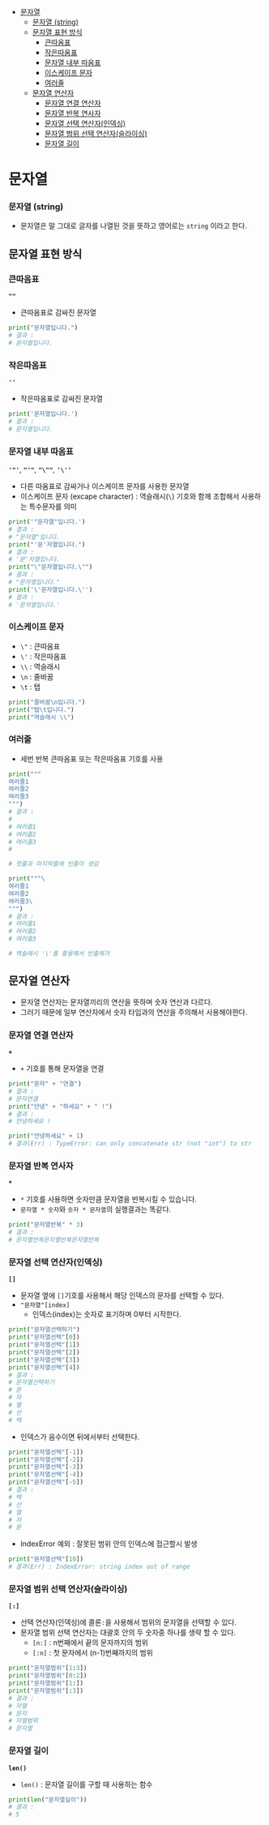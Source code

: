 - [문자열](#문자열)
    - [문자열 (string)](#문자열-string)
  - [문자열 표현 방식](#문자열-표현-방식)
    - [큰따옴표](#큰따옴표)
    - [작은따옴표](#작은따옴표)
    - [문자열 내부 따옴표](#문자열-내부-따옴표)
    - [이스케이프 문자](#이스케이프-문자)
    - [여러줄](#여러줄)
  - [문자열 연산자](#문자열-연산자)
    - [문자열 연결 연산자](#문자열-연결-연산자)
    - [문자열 반복 연사자](#문자열-반복-연사자)
    - [문자열 선택 연산자(인덱싱)](#문자열-선택-연산자인덱싱)
    - [문자열 범위 선택 연산자(슬라이싱)](#문자열-범위-선택-연산자슬라이싱)
    - [문자열 길이](#문자열-길이)

# 문자열

### 문자열 (string)

- 문자열은 말 그대로 글자를 나열된 것을 뜻하고 영어로는 `string` 이라고 한다.

## 문자열 표현 방식

### 큰따옴표

**`""`**

- 큰따옴표로 감싸진 문자열

```python
print("문자열입니다.")
# 결과 : 
# 문자열입니다.
```

### 작은따옴표 

**`''`**

- 작은따옴표로 감싸진 문자열

```python
print('문자열입니다.')
# 결과 : 
# 문자열입니다.
```

### 문자열 내부 따옴표

**`'"'`**, **`"'"`**, **`"\""`**, **`'\''`**

- 다른 따옴표로 감싸거나 이스케이프 문자를 사용한 문자열
- 이스케이프 문자 (excape character) : 역슬래시(`\`) 기호와 함께 조합해서 사용하는 특수문자를 의미

```python
print('"문자열"입니다.')
# 결과 : 
# "문자열"입니다.
print("'문'자열입니다.")
# 결과 : 
# '문'자열입니다.
print("\"문자열입니다.\"")
# 결과 : 
# "문자열입니다."
print('\'문자열입니다.\'')
# 결과 : 
# '문자열입니다.'
```

### 이스케이프 문자

- `\"` : 큰따옴표
- `\'` : 작은따옴표
- `\\` : 역슬래시
- `\n` : 줄바꿈
- `\t` : 탭

```python
print("줄바꿈\n입니다.")
print("탭\t입니다.")
print("역슬래시 \\")
```

### 여러줄

- 세번 반복 큰따옴표 또는 작은따옴표 기호를 사용

```python
print("""
여러줄1
여러줄2
여러줄3
""")
# 결과 :
#
# 여러줄1
# 여러줄2
# 여러줄3
#

# 첫줄과 마지막줄에 빈줄이 생김
```

```python
print("""\
여러줄1
여러줄2
여러줄3\
""")
# 결과 : 
# 여러줄1
# 여러줄2
# 여러줄3

# 역슬래시 '\'를 활용해서 빈줄제거
```

## 문자열 연산자

- 문자열 연산자는 문자열끼리의 연산을 뜻하며 숫자 연산과 다르다.
- 그러기 때문에 일부 연산자에서 숫자 타입과의 연산을 주의해서 사용해야한다.

### 문자열 연결 연산자 

**`+`**

- `+` 기호를 통해 문자열을 연결

```python
print("문자" + "연결")
# 결과 : 
# 문자연결
print("안녕" + "하세요" + " !")
# 결과 : 
# 안녕하세요 !

print("안녕하세요" + 1)
# 결과(Err) : TypeError: can only concatenate str (not "int") to str
```

### 문자열 반복 연사자 

**`*`**

- `*` 기호를 사용하면 숫자만큼 문자열을 반복시킬 수 있습니다.
- `문자열 * 숫자`와 `숫자 * 문자열`의 실행결과는 똑같다.

```python
print("문자열반복" * 3)
# 결과 :
# 문자열반복문자열반복문자열반복
```

### 문자열 선택 연산자(인덱싱) 

**`[]`**

- 문자열 옆에 `[]`기호를 사용해서 해당 인덱스의 문자를 선택할 수 있다.
- `"문자열"[index]`
  - 인덱스(index)는 숫자로 표기하며 0부터 시작한다.

```python
print("문자열선택하기")
print("문자열선택"[0])
print("문자열선택"[1])
print("문자열선택"[2])
print("문자열선택"[3])
print("문자열선택"[4])
# 결과 : 
# 문자열선택하기
# 문
# 자
# 열
# 선
# 택
```

- 인덱스가 음수이면 뒤에서부터 선택한다.

```python
print("문자열선택"[-1])
print("문자열선택"[-2])
print("문자열선택"[-3])
print("문자열선택"[-4])
print("문자열선택"[-5])
# 결과 :
# 택
# 선
# 열
# 자
# 문
```

- IndexError 예외 : 잘못된 범위 안의 인덱스에 접근할시 발생
```python
print("문자열선택"[10])
# 결과(Err) : IndexError: string index out of range
```

### 문자열 범위 선택 연산자(슬라이싱) 

**`[:]`**

- 선택 연산자(인덱싱)에 콜론`:`을 사용해서 범위의 문자열을 선택할 수 있다.
- 문자열 범위 선택 연산자는 대괄호 안의 두 숫자중 하나를 생략 할 수 있다.
  - `[n:]` : n번째에서 끝의 문자까지의 범위
  - `[:n]` : 첫 문자에서 (n-1)번째까지의 범위

```python
print("문자열범위"[1:3])
print("문자열범위"[0:2])
print("문자열범위"[1:])
print("문자열범위"[:3])
# 결과 :
# 자열
# 문자
# 자열범위
# 문자열
```

### 문자열 길이

**`len()`**

- `len()` : 문자열 길이를 구할 때 사용하는 함수

```python
print(len("문자열길이"))
# 결과 : 
# 5
```